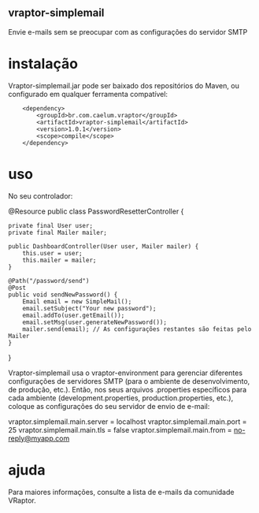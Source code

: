 ## vraptor-simplemail

Envie e-mails sem se preocupar com as configurações do servidor SMTP

# instalação

Vraptor-simplemail.jar pode ser baixado dos repositórios do Maven, ou configurado em qualquer ferramenta
compatível:

		<dependency>
			<groupId>br.com.caelum.vraptor</groupId>
			<artifactId>vraptor-simplemail</artifactId>
			<version>1.0.1</version>
			<scope>compile</scope>
		</dependency>


# uso

No seu controlador:

@Resource
public class PasswordResetterController {

	private final User user;
	private final Mailer mailer;

	public DashboardController(User user, Mailer mailer) {
		this.user = user;
		this.mailer = mailer;
	}

	@Path("/password/send")
	@Post
	public void sendNewPassword() {
		Email email = new SimpleMail();
		email.setSubject("Your new password");
		email.addTo(user.getEmail());
		email.setMsg(user.generateNewPassword());
		mailer.send(email); // As configurações restantes são feitas pelo Mailer
	}

}

Vraptor-simplemail usa o vraptor-environment para gerenciar diferentes configurações de servidores
SMTP (para o ambiente de desenvolvimento, de produção, etc.). Então, nos seus arquivos .properties
específicos para cada ambiente (development.properties, production.properties, etc.), coloque as
configurações do seu servidor de envio de e-mail:

vraptor.simplemail.main.server = localhost
vraptor.simplemail.main.port = 25
vraptor.simplemail.main.tls = false
vraptor.simplemail.main.from = no-reply@myapp.com

# ajuda

Para maiores informações, consulte a lista de e-mails da comunidade VRaptor.
